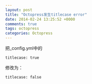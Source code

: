```yaml
---
layout: post
title: "Octopress发生titlecase error"
date: 2014-02-24 13:25:52 +0000
comments: true
tags: octopress
categories: Octopress
---
```



把_config.yml中的

```
titlecase: true
```
修改为：

```
titlecase: false  
```
